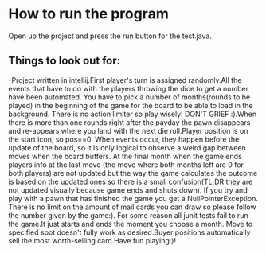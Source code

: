 # How to run the program

Open up the project and press the run button for the test.java.

## Things to look out for:

-Project written in intellij.First player's turn is assigned randomly.All the events that have to do with the players throwing the dice to get a number have been automated. 
 You have to pick a number of months(rounds to be played) in the beginning of the game for the board to be able to load
in the background. There is no action limiter so play wisely! DON'T GRIEF :).When there is more 
than one rounds right after the payday the pawn disappears and re-appears where you land with the next 
die roll.Player position is on the start icon, so pos==0. When events occur, they happen before the update of the board, so it is only logical to observe 
a weird gap between moves when the board buffers. At the final month when the game ends  players info at the last move (the move where both months left are 0 for both players)
are not updated but the way the game calculates the outcome is based on the updated ones so there is a small confusion(TL;DR they are not updated visually because game ends and shuts down).
If you try and play with a pawn that has finished the game you get a NullPointerException.
There is no limit on the amount of mail cards you can draw so please follow the number given by the game:). For some reason all junit tests fail to run the game.It just starts and ends the moment you choose a month.
Move to specified spot doesn't fully work as desired.Buyer positions automatically sell the most worth-selling card.Have fun playing:)!
